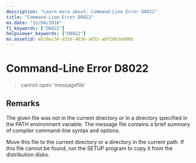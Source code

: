 ```yaml
---
description: "Learn more about: Command-Line Error D8022"
title: "Command-Line Error D8022"
ms.date: "11/04/2016"
f1_keywords: ["D8022"]
helpviewer_keywords: ["D8022"]
ms.assetid: eb18ec34-d32d-4636-a852-abf2063e886b
---
```

# Command-Line Error D8022

> cannot open 'messagefile'

## Remarks

The given file was not in the current directory or in a directory specified in the PATH environment variable. The message file contains a brief summary of compiler command-line syntax and options.

Move this file to the current directory or a directory in the current path. If this file cannot be found, run the SETUP program to copy it from the distribution disks.
